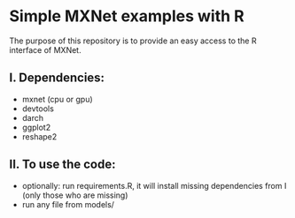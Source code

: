 # Simple MXNet examples with R 

The purpose of this repository is to provide an easy access to the R interface of MXNet. 

## I. Dependencies:

* mxnet (cpu or gpu)
* devtools
* darch
* ggplot2
* reshape2

## II. To use the code:

* optionally: run requirements.R, it will install missing dependencies from I (only those who are missing)
* run any file from models/

